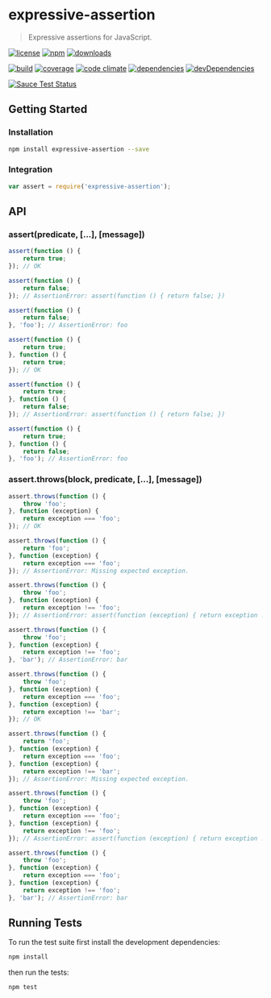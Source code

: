 # expressive-assertion

> Expressive assertions for JavaScript.

[![license](http://img.shields.io/badge/license-MIT-blue.svg?style=flat)](https://raw.githubusercontent.com/clebert/expressive-assertion/master/LICENSE)
[![npm](http://img.shields.io/npm/v/expressive-assertion.svg?style=flat)](https://www.npmjs.org/package/expressive-assertion)
[![downloads](http://img.shields.io/npm/dm/expressive-assertion.svg?style=flat)](https://www.npmjs.org/package/expressive-assertion)

[![build](http://img.shields.io/travis/clebert/expressive-assertion/master.svg?style=flat)](https://travis-ci.org/clebert/expressive-assertion)
[![coverage](http://img.shields.io/coveralls/clebert/expressive-assertion/master.svg?style=flat)](https://coveralls.io/r/clebert/expressive-assertion)
[![code climate](http://img.shields.io/codeclimate/github/clebert/expressive-assertion.svg?style=flat)](https://codeclimate.com/github/clebert/expressive-assertion)
[![dependencies](http://img.shields.io/david/clebert/expressive-assertion.svg?style=flat)](https://david-dm.org/clebert/expressive-assertion#info=dependencies&view=table)
[![devDependencies](http://img.shields.io/david/dev/clebert/expressive-assertion.svg?style=flat)](https://david-dm.org/clebert/expressive-assertion#info=devDependencies&view=table)

[![Sauce Test Status](https://saucelabs.com/browser-matrix/clebert1.svg)](https://saucelabs.com/u/clebert1)

## Getting Started

### Installation

```sh
npm install expressive-assertion --save
```

### Integration

```javascript
var assert = require('expressive-assertion');
```

## API

### assert(predicate, [...], [message])

```javascript
assert(function () {
    return true;
}); // OK

assert(function () {
    return false;
}); // AssertionError: assert(function () { return false; })

assert(function () {
    return false;
}, 'foo'); // AssertionError: foo

assert(function () {
    return true;
}, function () {
    return true;
}); // OK

assert(function () {
    return true;
}, function () {
    return false;
}); // AssertionError: assert(function () { return false; })

assert(function () {
    return true;
}, function () {
    return false;
}, 'foo'); // AssertionError: foo
```

### assert.throws(block, predicate, [...], [message])

```javascript
assert.throws(function () {
    throw 'foo';
}, function (exception) {
    return exception === 'foo';
}); // OK

assert.throws(function () {
    return 'foo';
}, function (exception) {
    return exception === 'foo';
}); // AssertionError: Missing expected exception.

assert.throws(function () {
    throw 'foo';
}, function (exception) {
    return exception !== 'foo';
}); // AssertionError: assert(function (exception) { return exception !== 'foo'; })

assert.throws(function () {
    throw 'foo';
}, function (exception) {
    return exception !== 'foo';
}, 'bar'); // AssertionError: bar

assert.throws(function () {
    throw 'foo';
}, function (exception) {
    return exception === 'foo';
}, function (exception) {
    return exception !== 'bar';
}); // OK

assert.throws(function () {
    return 'foo';
}, function (exception) {
    return exception === 'foo';
}, function (exception) {
    return exception !== 'bar';
}); // AssertionError: Missing expected exception.

assert.throws(function () {
    throw 'foo';
}, function (exception) {
    return exception === 'foo';
}, function (exception) {
    return exception !== 'foo';
}); // AssertionError: assert(function (exception) { return exception !== 'foo'; })

assert.throws(function () {
    throw 'foo';
}, function (exception) {
    return exception === 'foo';
}, function (exception) {
    return exception !== 'foo';
}, 'bar'); // AssertionError: bar
```

## Running Tests

To run the test suite first install the development dependencies:

```sh
npm install
```

then run the tests:

```sh
npm test
```
